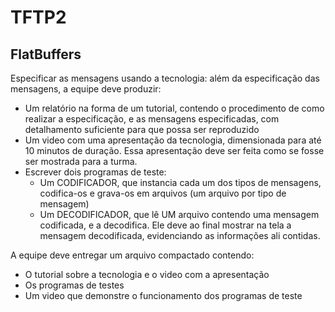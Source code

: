 # TFTP2

## FlatBuffers

Especificar as mensagens usando a tecnologia: além da especificação das mensagens, a equipe deve produzir:

- Um relatório na forma de um tutorial, contendo o procedimento de como realizar a especificação, e as mensagens especificadas, com detalhamento suficiente para que possa ser reproduzido
- Um video com uma apresentação da tecnologia, dimensionada para até 10 minutos de duração. Essa apresentação deve ser feita como se fosse ser mostrada para a turma.
- Escrever dois programas de teste:
    * Um CODIFICADOR, que instancia cada um dos tipos de mensagens, codifica-os e grava-os em arquivos (um arquivo por tipo de mensagem)
    * Um DECODIFICADOR, que lê UM arquivo contendo uma mensagem codificada, e a decodifica. Ele deve ao final mostrar na tela a mensagem decodificada, evidenciando as informações ali contidas.

A equipe deve entregar um arquivo compactado contendo:

- O tutorial sobre a tecnologia e o video com a apresentação
- Os programas de testes
- Um video que demonstre o funcionamento dos programas de teste
